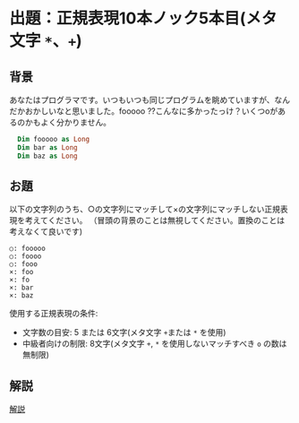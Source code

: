 # 出題：正規表現10本ノック5本目(メタ文字 `*`、`+`)

## 背景

あなたはプログラマです。いつもいつも同じプログラムを眺めていますが、なんだかおかしいなと思いました。fooooo ??こんなに多かったっけ？いくつoがあるのかもよく分かりません。

```vb
  Dim fooooo as Long
  Dim bar as Long
  Dim baz as Long
```

## お題
以下の文字列のうち、○の文字列にマッチして×の文字列にマッチしない正規表現を考えてください。
（冒頭の背景のことは無視してください。置換のことは考えなくて良いです)

    ○: fooooo
    ○: foooo
    ○: fooo
    ×: foo
    ×: fo
    ×: bar
    ×: baz

使用する正規表現の条件:
  * 文字数の目安: 5 または 6文字(メタ文字 `+`または `*` を使用)  <!-- fooo+ または foooo* -->
  * 中級者向けの制限: 8文字(メタ文字 `+`, `*` を使用しないマッチすべき `o` の数は無制限)  <!-- fooo{1,} -->

## 解説

[解説](knock005_ans.md)
